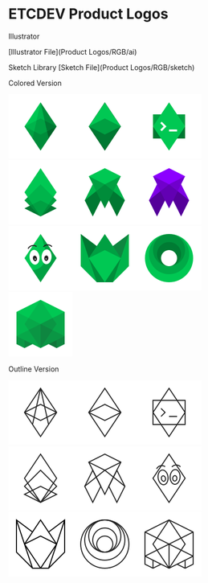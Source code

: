 ETCDEV Product Logos
==========

Illustrator

[Illustrator File](Product Logos/RGB/ai)


Sketch Library
[Sketch File](Product Logos/RGB/sketch)


Colored Version

<img src="RGB/svg/ETCDEV_Emerald_green.svg" width="128" height="128"><img src="RGB/svg/ETCDEV_Geth_green.svg" width="128" height="128"><img src="RGB/svg/ETCDEV_Emerald_CLI_green.svg" width="128" height="128"><img src="RGB/svg/ETCDEV_Emerald_SDK_green.svg" width="128" height="128"><img src="RGB/svg/ETCDEV_SputnikVM_green.svg" width="128" height="128"><img src="RGB/svg/ETCDEV_SputnikVM_purple.svg" width="128" height="128"><img src="RGB/svg/ETCDEV_Mascot_green.svg" width="128" height="128"><img src="RGB/svg/ETCDEV_Emerald_UI_green.svg" width="128" height="128"><img src="RGB/svg/ETCDEV_Orbita_green.svg" width="128" height="128"><img src="RGB/svg/ETCDEV_Emerald_Vault_green.svg" width="128" height="128">

Outline Version

<img src="RGB/svg/ETCDEV_Emerald_line.svg" width="128" height="128"><img src="RGB/svg/ETCDEV_Geth_line.svg" width="128" height="128"><img src="RGB/svg/ETCDEV_Emerald_CLI_line.svg" width="128" height="128"><img src="RGB/svg/ETCDEV_Emerald_SDK_line.svg" width="128" height="128"><img src="RGB/svg/ETCDEV_SputnikVM_line.svg" width="128" height="128"><img src="RGB/svg/ETCDEV_Mascot_line.svg" width="128" height="128"><img src="RGB/svg/ETCDEV_Emerald_UI_line.svg" width="128" height="128"><img src="RGB/svg/ETCDEV_Orbita_line.svg" width="128" height="128"><img src="RGB/svg/ETCDEV_Emerald_Vault_line.svg" width="128" height="128">

